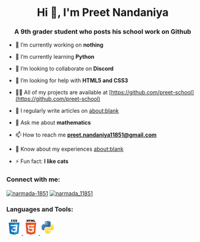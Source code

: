 <h1 align="center">Hi 👋, I'm Preet Nandaniya</h1>
<h3 align="center">A 9th grader student who posts his school work on Github</h3>

- 🔭 I’m currently working on **nothing**

- 🌱 I’m currently learning **Python**

- 👯 I’m looking to collaborate on **Discord**

- 🤝 I’m looking for help with **HTML5 and CSS3**

- 👨‍💻 All of my projects are available at [https://github.com/preet-school](https://github.com/preet-school)

- 📝 I regularly write articles on [about:blank](about:blank)

- 💬 Ask me about **mathematics**

- 📫 How to reach me **preet.nandaniya11851@gmail.com**

- 📄 Know about my experiences [about:blank](about:blank)

- ⚡ Fun fact: **I like cats**

<h3 align="left">Connect with me:</h3>
<p align="left">
<a href="https://stackoverflow.com/users/narmada-1851" target="blank"><img align="center" src="https://raw.githubusercontent.com/rahuldkjain/github-profile-readme-generator/master/src/images/icons/Social/stack-overflow.svg" alt="narmada-1851" height="30" width="40" /></a>
<a href="https://discord.gg/narmada_11851" target="blank"><img align="center" src="https://raw.githubusercontent.com/rahuldkjain/github-profile-readme-generator/master/src/images/icons/Social/discord.svg" alt="narmada_11851" height="30" width="40" /></a>
</p>

<h3 align="left">Languages and Tools:</h3>
<p align="left"> <a href="https://www.w3schools.com/css/" target="_blank" rel="noreferrer"> <img src="https://raw.githubusercontent.com/devicons/devicon/master/icons/css3/css3-original-wordmark.svg" alt="css3" width="40" height="40"/> </a> <a href="https://www.w3.org/html/" target="_blank" rel="noreferrer"> <img src="https://raw.githubusercontent.com/devicons/devicon/master/icons/html5/html5-original-wordmark.svg" alt="html5" width="40" height="40"/> </a> <a href="https://www.python.org" target="_blank" rel="noreferrer"> <img src="https://raw.githubusercontent.com/devicons/devicon/master/icons/python/python-original.svg" alt="python" width="40" height="40"/> </a> </p>
